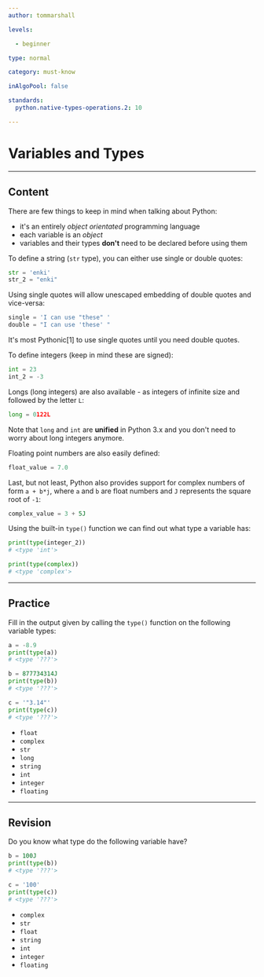 ```yaml
---
author: tommarshall

levels:

  - beginner

type: normal

category: must-know

inAlgoPool: false

standards:
  python.native-types-operations.2: 10

---
```


# Variables and Types

---
## Content

There are few things to keep in mind when talking about Python:
- it's an entirely *object orientated* programming language
- each variable is an *object*
- variables and their types **don't** need to be declared before using them

To define a string (`str` type), you can either use single or double quotes:
```python
str = 'enki'
str_2 = "enki"
```

Using single quotes will allow unescaped embedding of double quotes and vice-versa:
```python
single = 'I can use "these" '
double = "I can use 'these' "
```

It's most Pythonic[1] to use single quotes until you need double quotes.

To define integers (keep in mind these are signed):
```python
int = 23
int_2 = -3
```

Longs (long integers) are also available - as integers of infinite size and followed by the letter `L`:
```python
long = 0122L
```
Note that `long` and `int` are **unified** in Python 3.x and you don't need to worry about long integers anymore.  

Floating point numbers are also easily defined:
```python
float_value = 7.0
```

Last, but not least, Python also provides support for complex numbers of form `a + b*j`, where `a` and `b` are float numbers and `J` represents the square root of `-1`:
```python
complex_value = 3 + 5J
```

Using the built-in `type()` function we can find out what type a variable has:
```python
print(type(integer_2))
# <type 'int'>

print(type(complex))
# <type 'complex'>
```

---
## Practice

Fill in the output given by calling the `type()` function on the following variable types:
```python
a = -8.9
print(type(a))
# <type '???'>

b = 877734314J
print(type(b))
# <type '???'>

c = '"3.14"'
print(type(c))
# <type '???'>
```


* `float`
* `complex`
* `str`
* `long`
* `string`
* `int`
* `integer`
* `floating`

---
## Revision

Do you know what type do the following variable have?
```python
b = 100J
print(type(b))
# <type '???'>

c = '100'
print(type(c))
# <type '???'>
```


* `complex`
* `str`
* `float`
* `string`
* `int`
* `integer`
* `floating`
 
